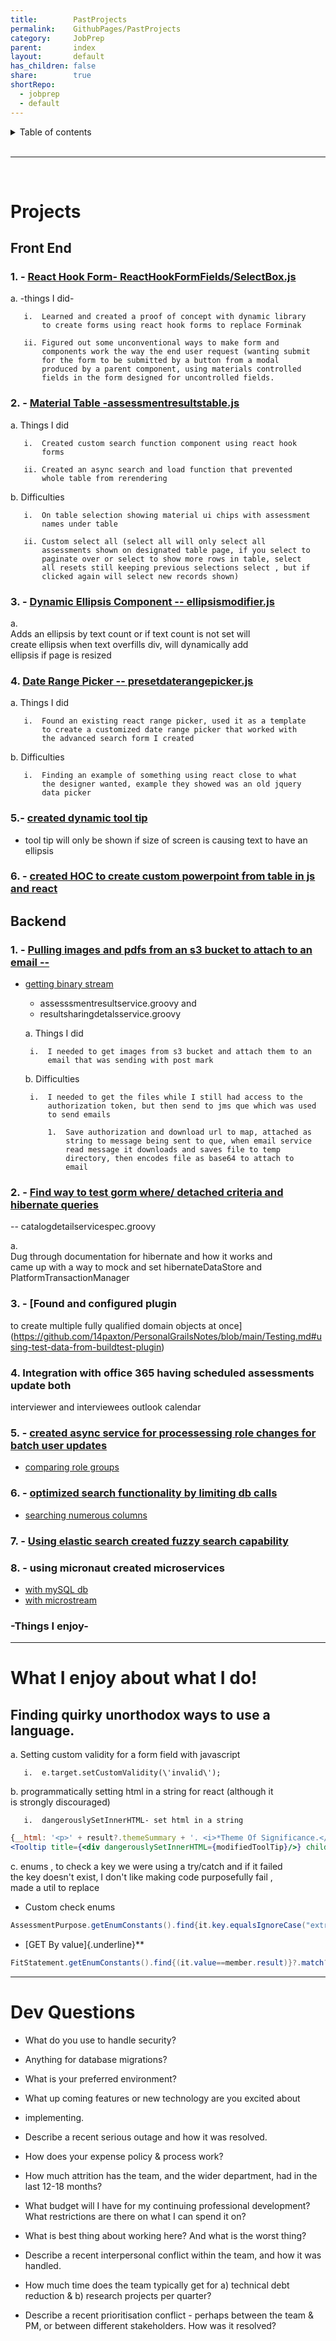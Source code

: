 ```yaml
---  
title:        PastProjects  
permalink:    GithubPages/PastProjects  
category:     JobPrep  
parent:       index  
layout:       default  
has_children: false  
share:        true  
shortRepo:  
  - jobprep  
  - default  
---  
```

  
<details markdown="block">          
<summary>          
Table of contents          
</summary>          
{: .text-delta }          
1. TOC          
{:toc}          
</details>          
  
<br/>          
  
***          
  
<br/>          
  
# Projects  
  
## Front End  
  
### 1. - [React Hook Form- ReactHookFormFields/SelectBox.js](https://github.com/14paxton/ReactHookFormDynamicComponents)  
  
a. -things I did-  
  
       i.  Learned and created a proof of concept with dynamic library        
           to create forms using react hook forms to replace Forminak        
        
       ii. Figured out some unconventional ways to make form and        
           components work the way the end user request (wanting submit        
           for the form to be submitted by a button from a modal        
           produced by a parent component, using materials controlled        
           fields in the form designed for uncontrolled fields.        
  
### 2. - [Material Table -assessmentresultstable.js](https://github.com/14paxton/TableWithAsyncCall)  
  
a. Things I did  
  
       i.  Created custom search function component using react hook        
           forms        
        
       ii. Created an async search and load function that prevented        
           whole table from rerendering        
  
b. Difficulties  
  
       i.  On table selection showing material ui chips with assessment        
           names under table        
        
       ii. Custom select all (select all will only select all        
           assessments shown on designated table page, if you select to        
           paginate over or select to show more rows in table, select        
           all resets still keeping previous selections select , but if        
           clicked again will select new records shown)        
  
### 3. - [Dynamic Ellipsis Component -- ellipsismodifier.js](https://github.com/14paxton/DynamicEllipsis)  
  
a.    
Adds an ellipsis by text count or if text count is not set will        
create ellipsis when text overfills div, will dynamically add        
ellipsis if page is resized  
  
### 4. [Date Range Picker -- presetdaterangepicker.js](https://github.com/14paxton/DateRangePicker)  
  
a. Things I did  
  
       i.  Found an existing react range picker, used it as a template        
           to create a customized date range picker that worked with        
           the advanced search form I created        
  
b. Difficulties  
  
       i.  Finding an example of something using react close to what        
           the designer wanted, example they showed was an old jquery        
           data picker        
  
### 5.- [ created dynamic tool tip ](https://gist.github.com/14paxton/9c745874ec384add89c1908c73832594)  
  
- tool tip will only be shown if size of screen is causing text to have an ellipsis  
  
### 6. - [created HOC to create custom powerpoint from table in js and react](https://github.com/14paxton/TableToPowerPoint)  
  
## Backend  
  
### 1. - [Pulling images and pdfs from an s3 bucket to attach to an email --](https://gist.github.com/14paxton/1fa8f703b708b9488408c9217a83b3a9)  
  
- [getting binary stream](https://gist.github.com/14paxton/58da1e0c108fa527c5ec1a770eefa683)  
    - assesssmentresultservice.groovy and  
    - resultsharingdetalsservice.groovy  
  
  a. Things I did  
  
       i.  I needed to get images from s3 bucket and attach them to an        
           email that was sending with post mark        
  
  b. Difficulties  
  
       i.  I needed to get the files while I still had access to the        
           authorization token, but then send to jms que which was used        
           to send emails        
  
           1.  Save authorization and download url to map, attached as        
               string to message being sent to que, when email service        
               read message it downloads and saves file to temp        
               directory, then encodes file as base64 to attach to        
               email        
  
### 2. - [Find way to test gorm where/ detached criteria and hibernate queries](https://github.com/14paxton/PersonalGrailsNotes/blob/main/Testing.md#mocking-hibernate-used-to-test-methods-using-where-queriers--detached-criteria--criteria-builder)  
  
-- catalogdetailservicespec.groovy  
  
a.    
Dug through documentation for hibernate and how it works and        
came up with a way to mock and set hibernateDataStore and        
PlatformTransactionManager  
  
### 3. - [Found and configured plugin  
  
to create multiple fully qualified domain objects at once](https://github.com/14paxton/PersonalGrailsNotes/blob/main/Testing.md#using-test-data-from-buildtest-plugin)  
  
### 4. Integration with office 365 having scheduled assessments update both  
  
interviewer and interviewees outlook calendar  
  
### 5. - [created async service for processessing role changes for batch user updates](https://gist.github.com/14paxton/ef4f6e91fa7fa44015c41f26a1caf3ae)  
  
- [comparing role groups](https://gist.github.com/14paxton/b7ff93091f4db71beffb0a37140fa0f2)  
  
### 6. - [optimized search functionality by limiting db calls](https://gist.github.com/14paxton/b5a8d600dc4066010b4067bd8968f613)  
  
- [searching numerous columns](https://gist.github.com/14paxton/e72c14086f5d9a6a0c58dc8463b93561)  
  
### 7. - [Using elastic search created fuzzy search capability](https://github.com/14paxton/PersonalGrailsNotes/blob/main/ElasticSearch.md)  
  
### 8. - using micronaut created microservices  
  
- [with mySQL db](https://github.com/14paxton/micronaut_mysql_hibernate)  
- [with microstream](https://github.com/14paxton/micronaut_microstream)  
  
### -Things I enjoy-  
  
        
---      
  
# What I enjoy about what I do!  
  
## Finding quirky unorthodox ways to use a language.  
  
a. Setting custom validity for a form field with javascript  
  
       i.  e.target.setCustomValidity(\'invalid\');        
  
b. programmatically setting html in a string for react (although it        
is strongly discouraged)  
  
       i.  dangerouslySetInnerHTML- set html in a string        
  
```jsx        
{__html: '<p>' + result?.themeSummary + '. <i>*Theme Of Significance.</i></p>'}  
<Tooltip title={<div dangerouslySetInnerHTML={modifiedToolTip}/>} childrenDisplayStyle="inline">        
```        
  
c. enums , to check a key we were using a try/catch and if it failed        
the key doesn't exist, I don't like making code purposefully fail ,        
made a util to replace  
  
- Custom check enums  
  
```java        
AssessmentPurpose.getEnumConstants().find{it.key.equalsIgnoreCase("extrn")}?.value        
```        
  
- [GET By value]{.underline}**  
  
```java        
FitStatement.getEnumConstants().find{(it.value==member.result)}?.match?:member.result        
```        
  
        
---      
  
# Dev Questions  
  
- What do you use to handle security?  
  
- Anything for database migrations?  
  
- What is your preferred environment?  
  
- What up coming features or new technology are you excited about  
  
- implementing.  
  
- Describe a recent serious outage and how it was resolved.  
  
- How does your expense policy & process work?  
  
- How much attrition has the team, and the wider department, had in the last 12-18 months?  
  
- What budget will I have for my continuing professional development? What restrictions are there on what I can spend it on?  
  
- What is best thing about working here? And what is the worst thing?  
  
- Describe a recent interpersonal conflict within the team, and how it was handled.  
  
- How much time does the team typically get for a) technical debt reduction & b) research projects per quarter?  
  
- Describe a recent prioritisation conflict - perhaps between the team & PM, or between different stakeholders. How was it resolved?    